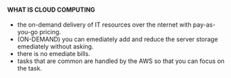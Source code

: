 #### WHAT IS CLOUD COMPUTING
- the on-demand delivery of IT resources over the nternet with pay-as-you-go
pricing.
- (ON-DEMAND) you can emediately add and reduce the server storage emediately
without asking.
- there is no emediate bills.
- tasks that are common are handled by the AWS so that you can focus on the task.